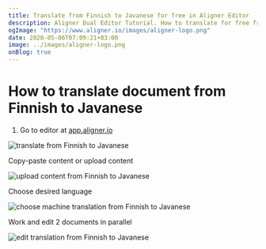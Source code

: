 ```yaml
---
title: Translate from Finnish to Javanese for free in Aligner Editor
description: Aligner Dual Editor Tutorial. How to translate for free from Finnish to Javanese. Aligner is multilingual document management platform. 
ogImage: "https://www.aligner.io/images/aligner-logo.png"
date: 2020-05-06T07:09:21+03:00
image: ../images/aligner-logo.png
onBlog: true
---
```


# How to translate document from Finnish to Javanese

1. Go to editor at [app.aligner.io](https://app.aligner.io "Aligner App web page")

![translate from Finnish to Javanese](../aligner-blank-editor.png "translate from Finnish to Javanese")

Copy-paste content or upload content

![upload content from Finnish to Javanese](../aligner-uploaded-document.png "upload content from Finnish to Javanese")

Choose desired language

![choose machine translation from Finnish to Javanese](../aligner-language-dropdown.png "choose machine translation from Finnish to Javanese")

Work and edit 2 documents in parallel

![edit translation from Finnish to Javanese](../aligner-double-sitded-editor.png "edit translation from Finnish to Javanese")

